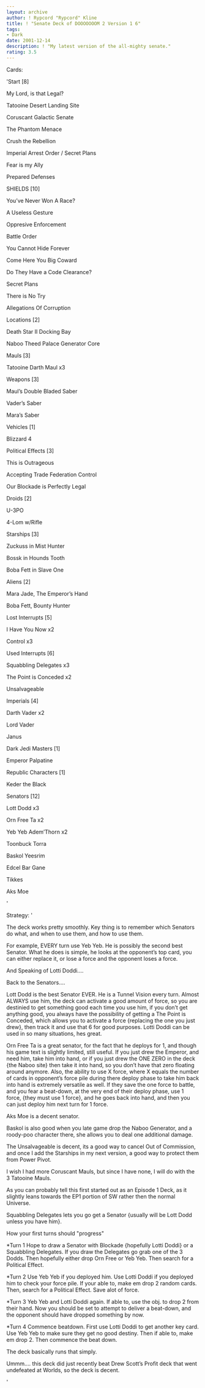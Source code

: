 ```yaml
---
layout: archive
author: ! Rypcord "Rypcord" Kline
title: ! "Senate Deck of DOOOOOOOM 2 Version 1 6"
tags:
- Dark
date: 2001-12-14
description: ! "My latest version of the all-mighty senate."
rating: 3.5
---
```

Cards: 

'Start [8]

My Lord, is that Legal?

Tatooine Desert Landing Site

Coruscant Galactic Senate

The Phantom Menace

Crush the Rebellion

Imperial Arrest Order / Secret Plans

Fear is my Ally

Prepared Defenses


SHIELDS [10] 

You’ve Never Won A Race?

A Useless Gesture

Oppresive Enforcement

Battle Order

You Cannot Hide Forever

Come Here You Big Coward

Do They Have a Code Clearance?

Secret Plans

There is No Try

Allegations Of Corruption


Locations [2]

Death Star II Docking Bay

Naboo Theed Palace Generator Core


Mauls [3]

Tatooine Darth Maul x3


Weapons [3]

Maul’s Double Bladed Saber

Vader’s Saber

Mara’s Saber


Vehicles [1]

Blizzard 4


Political Effects [3]

This is Outrageous

Accepting Trade Federation Control

Our Blockade is Perfectly Legal


Droids [2]

U-3PO

4-Lom w/Rifle


Starships [3]

Zuckuss in Mist Hunter

Bossk in Hounds Tooth

Boba Fett in Slave One


Aliens [2]

Mara Jade, The Emperor’s Hand

Boba Fett, Bounty Hunter


Lost Interrupts [5]

I Have You Now x2

Control x3


Used Interrupts [6]

Squabbling Delegates x3

The Point is Conceded x2

Unsalvageable


Imperials [4]

Darth Vader x2

Lord Vader

Janus


Dark Jedi Masters [1]

Emperor Palpatine


Republic Characters [1]

Keder the Black


Senators [12]

Lott Dodd x3

Orn Free Ta x2

Yeb Yeb Adem’Thorn x2

Toonbuck Torra

Baskol Yeesrim

Edcel Bar Gane

Tikkes

Aks Moe







































'

Strategy: '

The deck works pretty smoothly. Key thing is to remember which Senators do what, and when to use them, and how to use them. 


For example, EVERY turn use Yeb Yeb. He is possibly the second best Senator. What he does is simple, he looks at the opponent&#8217;s top card, you can either replace it, or lose a force and the opponent loses a force. 


And Speaking of Lotti Doddi.... 

Back to the Senators.... 


Lott Dodd is the best Senator EVER. He is a Tunnel Vision every turn. Almost ALWAYS use him, the deck can activate a good amount of force, so you are destinied to get something good each time you use him, if you don&#8217;t get anything good, you always have the possibility of getting a The Point is Conceded, which allows you to activate a force {replacing the one you just drew}, then track it and use that 6 for good purposes. Lotti Doddi can be used in so many situations, hes great. 


Orn Free Ta is a great senator, for the fact that he deploys for 1, and though his game text is slightly limited, still useful. If you just drew the Emperor, and need him, take him into hand, or if you just drew the ONE ZERO in the deck {the Naboo site} then take it into hand, so you don&#8217;t have that zero floating around anymore. Also, the ability to use X force, where X equals the number of cards in opponent&#8217;s force pile during there deploy phase to take him back into hand is extremely versatile as well. If they save the one force to battle, and you fear a beat-down, at the very end of their deploy phase, use 1 force, {they must use 1 force}, and he goes back into hand, and then you can just deploy him next turn for 1 force. 


Aks Moe is a decent senator. 

Baskol is also good when you late game drop the Naboo Generator, and a roody-poo character there, she allows you to deal one additional damage. 


The Unsalvageable is decent, its a good way to cancel Out of Commission, and once I add the Starships in my next version, a good way to protect them from Power Pivot. 


I wish I had more Coruscant Mauls, but since I have none, I will do with the 3 Tatooine Mauls. 


As you can probably tell this first started out as an Episode 1 Deck, as it slightly leans towards the EP1 portion of SW rather then the normal Universe. 


Squabbling Delegates lets you go get a Senator {usually will be Lott Dodd unless you have him}. 


How your first turns should "progress"


*Turn 1 Hope to draw a Senator with Blockade {hopefully Lotti Doddi} or a Squabbling Delegates. If you draw the Delegates go grab one of the 3 Dodds. Then hopefully either drop Orn Free or Yeb Yeb. Then search for a Political Effect.


*Turn 2 Use Yeb Yeb if you deployed him. Use Lotti Doddi if you deployed him to check your force pile. If your able to, make em drop 2 random cards. Then, search for a Political Effect. Save alot of force.


*Turn 3 Yeb Yeb and Lotti Doddi again. If able to, use the obj. to drop 2 from their hand. Now you should be set to attempt to deliver a beat-down, and the opponent should have dropped something by now.


*Turn 4 Commence beatdown. First use Lotti Doddi to get another key card. Use Yeb Yeb to make sure they get no good destiny. Then if able to, make em drop 2. Then commence the beat down.


The deck basically runs that simply.


Ummm.... this deck did just recently beat Drew Scott&#8217;s Profit deck that went undefeated at Worlds, so the deck is decent. 

'